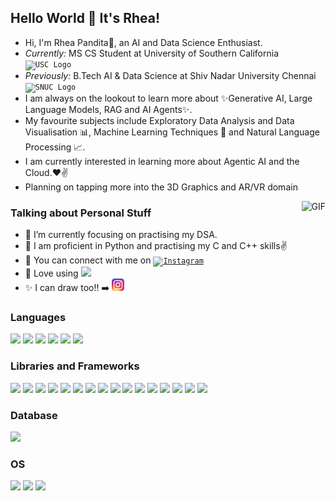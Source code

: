 ## Hello World 👋 It's Rhea!

- Hi, I'm Rhea Pandita🙌, an AI and Data Science Enthusiast.
- <i>Currently:</i> MS CS Student at University of Southern California <code><img height="20" src="https://wallpaperaccess.com/full/2653008.jpg" alt="USC Logo"></code>
- <i>Previously:</i> B.Tech AI & Data Science at Shiv Nadar University Chennai <code><img height="20" src="https://th.bing.com/th/id/OIP.hiK7SPZigdEUyl4JecwEMAHaEK?r=0&rs=1&pid=ImgDetMain" alt="SNUC Logo"></code>
- I am always on the lookout to learn more about ✨Generative AI, Large Language Models, RAG and AI Agents✨. 
- My favourite subjects include Exploratory Data Analysis and Data Visualisation 📊, Machine Learning Techniques 💾 and Natural Language Processing 📈. 
- I am currently interested in learning more about Agentic AI and the Cloud.❤✌
- Planning on tapping more into the 3D Graphics and AR/VR domain

<img align="right" alt="GIF" src="https://media.giphy.com/media/paTz7UZbPfTZFRYnnB/giphy.gif" />


### Talking about Personal Stuff 

- 🌱 I’m currently focusing on practising my DSA.
- 💬 I am proficient in Python and practising my C and C++ skills✌
- 📲 You can connect with me on <code><a href="https://www.linkedin.com/in/rhea-pandita/" target="_blank"><img height="20" src="https://cdn.jsdelivr.net/npm/simple-icons@v3/icons/linkedin.svg" alt="Instagram"></a></code>
- 📒 Love using <code><img height="20" src="https://img.shields.io/badge/Notion-000000?style=for-the-badge&logo=notion&logoColor=white"></code>
- ✨ I can draw too!! ➡️ <code><a href="https://www.instagram.com/st.art.gazer/" target="_blank"><img height="20" src="https://raw.githubusercontent.com/github/explore/main/topics/instagram/instagram.png" alt="Instagram"></a></code>

### Languages 

<code><img height="20" src="https://img.shields.io/badge/Python-FFD43B?style=for-the-badge&logo=python&logoColor=blue"></code>
<code><img height="20" src="https://img.shields.io/badge/C-00599C?style=for-the-badge&logo=c&logoColor=white"></code>
<code><img height="20" src="https://img.shields.io/badge/C%2B%2B-00599C?style=for-the-badge&logo=c%2B%2B&logoColor=white"></code>
<code><img height="20" src="https://img.shields.io/badge/HTML5-E34F26?style=for-the-badge&logo=html5&logoColor=white"></code>
<code><img height="20" src="https://img.shields.io/badge/CSS3-1572B6?style=for-the-badge&logo=css3&logoColor=white"></code>
<code><img height="20" src="https://img.shields.io/badge/JavaScript-323330?style=for-the-badge&logo=javascript&logoColor=F7DF1E"></code>

### Libraries and Frameworks 

<code><img height="20" src="https://img.shields.io/badge/Numpy-777BB4?style=for-the-badge&logo=numpy&logoColor=white"></code>
<code><img height="20" src="https://img.shields.io/badge/Pandas-2C2D72?style=for-the-badge&logo=pandas&logoColor=white"></code>
<code><img height="20" src="	https://img.shields.io/badge/TensorFlow-FF6F00?style=for-the-badge&logo=TensorFlow&logoColor=white"></code>
<code><img height="20" src="https://img.shields.io/badge/PyTorch-EE4C2C?style=for-the-badge&logo=pytorch&logoColor=white"></code>
<code><img height="20" src="https://img.shields.io/badge/scikit_learn-F7931E?style=for-the-badge&logo=scikit-learn&logoColor=white"></code>
<code><img height="20" src="https://img.shields.io/badge/Keras-D00000?style=for-the-badge&logo=Keras&logoColor=white"></code>
<code><img height="20" src="https://img.shields.io/badge/-HuggingFace-FDEE21?style=for-the-badge&logo=HuggingFace&logoColor=black"></code>
<code><img height="20" src="https://img.shields.io/badge/langchain-1C3C3C?style=for-the-badge&logo=langchain&logoColor=white"></code>
<code><img height="20" src="https://img.shields.io/badge/Flask-000000?style=for-the-badge&logo=flask&logoColor=white"></code>
<code><img height="20" src="https://img.shields.io/badge/Streamlit-FF4B4B?style=for-the-badge&logo=Streamlit&logoColor=white"></code>
<code><img height="20" src="	https://img.shields.io/badge/OpenCV-27338e?style=for-the-badge&logo=OpenCV&logoColor=white"></code>
<code><img height="20" src="https://img.shields.io/badge/React-20232A?style=for-the-badge&logo=react&logoColor=61DAFB"></code>
<code><img height="20" src="https://img.shields.io/badge/Node%20js-339933?style=for-the-badge&logo=nodedotjs&logoColor=white"></code>
<code><img height="20" src="https://img.shields.io/badge/Apache_Spark-FFFFFF?style=for-the-badge&logo=apachespark&logoColor=#E35A16"></code>
<code><img height="20" src="https://img.shields.io/badge/Tableau-E97627?style=for-the-badge&logo=Tableau&logoColor=white"></code>
<code><img height="20" src="https://img.shields.io/badge/PLSQL-F80000?style=for-the-badge&logo=oracle&logoColor=black"></code>

### Database 

<code><img height="20" src="https://img.shields.io/badge/MySQL-005C84?style=for-the-badge&logo=mysql&logoColor=white"></code>

### OS
<code><img height="20" src="https://img.shields.io/badge/Windows_11-0078d4?style=for-the-badge&logo=windows-11&logoColor=white"></code>
<code><img height="20" src="https://img.shields.io/badge/Linux-FCC624?style=for-the-badge&logo=linux&logoColor=black"></code>
<code><img height="20" src="https://img.shields.io/badge/Ubuntu-E95420?style=for-the-badge&logo=ubuntu&logoColor=white"></code>
